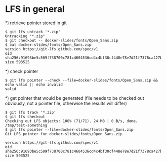 # LFS in general

*) retrieve pointer stored in git

```text
$ git lfs untrack '*.zip'
Untracking "*.zip"
$ git checkout -- docker-slides/fonts/Open_Sans.zip
$ bat docker-slides/fonts/Open_Sans.zip
version https://git-lfs.github.com/spec/v1
oid sha256:91693be5c509f738700c781c4604536cd4c4bf30cf448e78e7d21f7378ca427b
size 593525
```

*) check pointer

```text
$ git lfs pointer --check --file=docker-slides/fonts/Open_Sans.zip && echo valid || echo invalid
valid
```

*) get pointer that would be generated (file needs to be checked out obviously, not a pointer file, otherwise the results will differ)

```text
$ git lfs track '*.zip'
$ git lfs checkout
Checking out LFS objects: 100% (71/71), 24 MB | 0 B/s, done.
/tmp/test-something
$ git lfs pointer --file=docker-slides/fonts/Open_Sans.zip
Git LFS pointer for docker-slides/fonts/Open_Sans.zip

version https://git-lfs.github.com/spec/v1
oid sha256:91693be5c509f738700c781c4604536cd4c4bf30cf448e78e7d21f7378ca427b
size 593525
```
